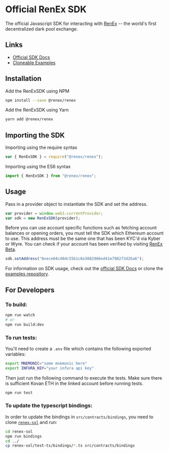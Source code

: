 # Official RenEx SDK

The official Javascript SDK for interacting with [RenEx](https://ren.exchange) -- the world's first decentralized dark pool exchange.

## Links

* [Official SDK Docs](https://republicprotocol.github.io/renex-sdk-docs)
* [Cloneable Examples](https://github.com/republicprotocol/renex-sdk-examples-js)

## Installation

Add the RenExSDK using NPM

```bash
npm install --save @renex/renex
```

Add the RenExSDK using Yarn

```bash
yarn add @renex/renex
```

## Importing the SDK

Importing using the require syntax

```javascript
var { RenExSDK } = require("@renex/renex");
```

Importing using the ES6 syntax

```javascript
import { RenExSDK } from "@renex/renex";
```

## Usage

Pass in a provider object to instantiate the SDK and set the address.

```javascript
var provider = window.web3.currentProvider;
var sdk = new RenExSDK(provider);
```

Before you can use account specific functions such as fetching account balances or opening orders, you must tell the SDK which Ethereum account to use. This address must be the same one that has been KYC'd via Kyber or Wyre. You can check if your account has been verified by visiting [RenEx Beta](https://ren.exchange).

```javascript
sdk.setAddress("0xece04c40dc55b1c6e3882966ed41e7982f3d26a6");
```

For information on SDK usage, check out the [official SDK Docs](https://republicprotocol.github.io/renex-sdk-docs) or clone the [examples repository](https://github.com/republicprotocol/renex-sdk-examples-js).

## For Developers

### To build:

```bash
npm run watch
# or
npm run build:dev
```

### To run tests:

You'll need to create a `.env` file which contains the following exported variables:

```bash
export MNEMONIC="some mnemonic here"
export INFURA_KEY="your infura api key"
```

Then just run the following command to execute the tests. Make sure there is sufficient Kovan ETH in the linked account before running tests.

```bash
npm run test
```

### To update the typescript bindings:

In order to update the bindings in `src/contracts/bindings`, you need to clone [`renex-sol`](https://github.com/republicprotocol/renex-sol) and run:

```bash
cd renex-sol
npm run bindings
cd ../
cp renex-sol/test-ts/bindings/*.ts src/contracts/bindings
```

